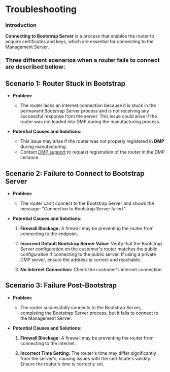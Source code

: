 # Troubleshooting

### Introduction

**Connecting to Bootstrap Server** is a process that enables the router to acquire certificates and keys, which are essential for connecting to the Management Server.

### <font size="4"><b>Three different scenarios when a router fails to connect are described bellow:</b></font>

## Scenario 1: Router Stuck in Bootstrap

- **Problem:**

  - The router lacks an internet connection because it is stuck in the permanent Bootstrap Server process and is not receiving any successful response from the server. This issue could arise if the router was not loaded into DMP during the manufacturing process.

- **Potential Causes and Solutions:**
  - This issue may arise if the router was not properly registered in **DMP** during manufacturing.
  - Contact [DMP support](mailto:wadmp@advantech.com) to request registration of the router in the DMP instance.

## Scenario 2: Failure to Connect to Bootstrap Server

- **Problem:**

  - The router can't connect to the Bootstrap Server and shows the message: "Connection to Bootstrap Server failed."

- **Potential Causes and Solutions:**

  1.  **Firewall Blockage:** A firewall may be preventing the router from connecting to the endpoint.

  2.  **Incorrect Default Bootstrap Server Value:** Verify that the Bootstrap Server configuration on the customer's router matches the public configuration if connecting to the public server. If using a private DMP server, ensure the address is correct and reachable.

  3.  **No Internet Connection:** Check the customer's internet connection.

## Scenario 3: Failure Post-Bootstrap

- **Problem:**

  - The router successfully connects to the Bootstrap Server, completing the Bootstrap Server process, but it fails to connect to the Management Server.

- **Potential Causes and Solutions:**

  1.  **Firewall Blockage:** A firewall may be preventing the router from connecting to the Internet.

  2.  **Incorrect Time Setting:** The router's time may differ significantly from the server's, causing issues with the certificate's validity. Ensure the router's time is correctly set.
